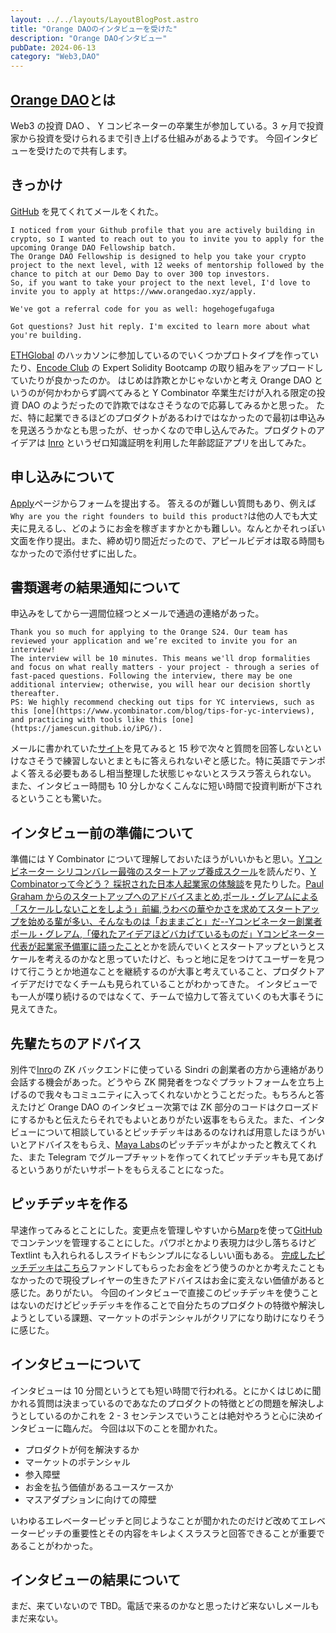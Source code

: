```yaml
---
layout: ../../layouts/LayoutBlogPost.astro
title: "Orange DAOのインタビューを受けた"
description: "Orange DAOインタビュー"
pubDate: 2024-06-13
category: "Web3,DAO"
---
```


## [Orange DAO](https://www.orangedao.xyz/)とは

Web3 の投資 DAO 、 Y コンビネーターの卒業生が参加している。3 ヶ月で投資家から投資を受けられるまで引き上げる仕組みがあるようです。
今回インタビューを受けたので共有します。

## きっかけ

[GitHub](https://github.com/susumutomita) を見てくれてメールをくれた。

```text
I noticed from your Github profile that you are actively building in crypto, so I wanted to reach out to you to invite you to apply for the upcoming Orange DAO Fellowship batch.
The Orange DAO Fellowship is designed to help you take your crypto project to the next level, with 12 weeks of mentorship followed by the chance to pitch at our Demo Day to over 300 top investors.
So, if you want to take your project to the next level, I'd love to invite you to apply at https://www.orangedao.xyz/apply.

We've got a referral code for you as well: hogehogefugafuga

Got questions? Just hit reply. I'm excited to learn more about what you're building.
```

[ETHGlobal](https://ethglobal.com/) のハッカソンに参加しているのでいくつかプロトタイプを作っていたり、[Encode Club](https://www.encode.club/expert-solidity-bootcamp) の Expert Solidity Bootcamp の取り組みをアップロードしていたりが良かったのか。
はじめは詐欺とかじゃないかと考え Orange DAO というのが何かわからず調べてみると Y Combinator 卒業生だけが入れる限定の投資 DAO のようだったので詐欺ではなさそうなので応募してみるかと思った。
ただ、特に起業できるほどのプロダクトがあるわけではなかったので最初は申込みを見送ろうかなとも思ったが、せっかくなので申し込んでみた。プロダクトのアイデアは [Inro](https://ethglobal.com/showcase/inro-rped8) というゼロ知識証明を利用した年齢認証アプリを出してみた。

## 申し込みについて

[Apply](https://www.orangedao.xyz/apply)ページからフォームを提出する。
答えるのが難しい質問もあり、例えば```Why are you the right founders to build this product?```は他の人でも大丈夫に見えるし、どのようにお金を稼ぎますかとかも難しい。なんとかそれっぽい文面を作り提出。また、締め切り間近だったので、アピールビデオは取る時間もなかったので添付せずに出した。

## 書類選考の結果通知について

申込みをしてから一週間位経つとメールで通過の連絡があった。

```text
Thank you so much for applying to the Orange S24. Our team has reviewed your application and we’re excited to invite you for an interview!
The interview will be 10 minutes. This means we'll drop formalities and focus on what really matters - your project - through a series of fast-paced questions. Following the interview, there may be one additional interview; otherwise, you will hear our decision shortly thereafter.
PS: We highly recommend checking out tips for YC interviews, such as this [one](https://www.ycombinator.com/blog/tips-for-yc-interviews), and practicing with tools like this [one](https://jamescun.github.io/iPG/).
```

メールに書かれていた[サイト](https://jamescun.github.io/iPG/)を見てみると 15 秒で次々と質問を回答しないといけなさそうで練習しないとまともに答えられないぞと感じた。特に英語でテンポよく答える必要もあるし相当整理した状態じゃないとスラスラ答えられない。
また、インタビュー時間も 10 分しかなくこんなに短い時間で投資判断が下されるということも驚いた。

## インタビュー前の準備について

準備には Y Combinator について理解しておいたほうがいいかもと思い。[Yコンビネーター シリコンバレー最強のスタートアップ養成スクール](https://amzn.asia/d/btHbnhh)を読んだり、[Y Combinatorって今どう？ 採択された日本人起業家の体験談](https://coralcap.co/2022/02/yc-founder-interview/)を見たりした。[Paul Graham からのスタートアップへのアドバイスまとめ](https://blog.takaumada.com/entry/advice-from-paul-graham),[ポール・グレアムによる「スケールしないことをしよう」前編](https://postd.cc/do-things-that-dont-scale/),[うわべの華やかさを求めてスタートアップを始める輩が多い、そんなものは「おままごと」だ--Yコンビネーター創業者ポール・グレアム](https://logmi.jp/business/articles/26224),[「優れたアイデアほどバカげているものだ」Yコンビネーター代表が起業家予備軍に語ったこと](https://logmi.jp/business/articles/25073)とかを読んでいくとスタートアップというとスケールを考えるのかなと思っていたけど、もっと地に足をつけてユーザーを見つけて行こうとか地道なことを継続するのが大事と考えていること、プロダクトアイデアだけでなくチームも見られていることがわかってきた。
インタビューでも一人が喋り続けるのではなくて、チームで協力して答えていくのも大事そうに見えてきた。

## 先輩たちのアドバイス

別件で[Inro](https://ethglobal.com/showcase/inro-rped8)の ZK バックエンドに使っている Sindri の創業者の方から連絡があり会話する機会があった。どうやら ZK 開発者をつなぐプラットフォームを立ち上げるので我々もコミュニティに入ってくれないかとうことだった。もちろんと答えたけど Orange DAO のインタビュー次第では ZK 部分のコードはクローズドにするかもと伝えたらそれでもよいとありがたい返事をもらえた。また、インタビューについて相談しているとピッチデッキはあるのなければ用意したほうがいいとアドバイスをもらえ、[Maya Labs](https://mayalabs.tech/)のピッチデッキがよかったと教えてくれた、また Telegram でグループチャットを作ってくれてピッチデッキも見てあげるというありがたいサポートをもらえることになった。

## ピッチデッキを作る

早速作ってみるとことにした。変更点を管理しやすいから[Marp](https://marp.app/)を使って[GitHub](https://github.com/knocks-public/pitch-deck)でコンテンツを管理することにした。パワポとかより表現力は少し落ちるけど Textlint も入れられるしスライドもシンプルになるしいい面もある。
[完成したピッチデッキはこちら](https://github.com/knocks-public/pitch-deck/blob/main/Knocks_pitch_deck.pdf)ファンドしてもらったお金をどう使うのかとか考えたこともなかったので現役プレイヤーの生きたアドバイスはお金に変えない価値があると感じた。ありがたい。
今回のインタビューで直接このピッチデッキを使うことはないのだけどピッチデッキを作ることで自分たちのプロダクトの特徴や解決しようとしている課題、マーケットのポテンシャルがクリアになり助けになりそうに感じた。

## インタビューについて

インタビューは 10 分間というとても短い時間で行われる。とにかくはじめに聞かれる質問は決まっているのであなたのプロダクトの特徴とどの問題を解決しようとしているのかこれを 2 - 3 センテンスでいうことは絶対やろうと心に決めインタビューに臨んだ。
今回は以下のことを聞かれた。

- プロダクトが何を解決するか
- マーケットのポテンシャル
- 参入障壁
- お金を払う価値があるユースケースか
- マスアダプションに向けての障壁

いわゆるエレベーターピッチと同じようなことが聞かれたのだけど改めてエレベーターピッチの重要性とその内容をキレよくスラスラと回答できることが重要であることがわかった。

## インタビューの結果について

まだ、来ていないので TBD。電話で来るのかなと思ったけど来ないしメールもまだ来ない。
